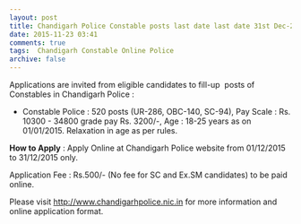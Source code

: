```yaml
---
layout: post
title: Chandigarh Police Constable posts last date last date 31st Dec-2015   
date: 2015-11-23 03:41
comments: true
tags:  Chandigarh Constable Online Police 
archive: false
---
```

Applications are invited from eligible candidates to fill-up  posts of Constables in Chandigarh Police :

- Constable Police : 520 posts (UR-286, OBC-140, SC-94), Pay Scale : Rs. 10300 - 34800 grade pay Rs. 3200/-, Age : 18-25 years as on 01/01/2015. Relaxation in age as per rules.


**How to Apply** : Apply Online at Chandigarh Police website from 01/12/2015 to 31/12/2015 only. 

Application Fee : Rs.500/- (No fee for SC and Ex.SM candidates) to be paid online. 


Please visit <http://www.chandigarhpolice.nic.in>  for more information and online application format.




